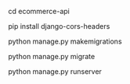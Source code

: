 cd ecommerce-api

pip install django-cors-headers

python manage.py makemigrations

python manage.py migrate

python manage.py runserver